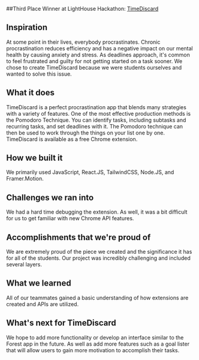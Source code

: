 ##Third Place Winner at LightHouse Hackathon: [TimeDiscard](https://devpost.com/software/timediscard/edit)

## Inspiration
At some point in their lives, everybody procrastinates. Chronic procrastination reduces efficiency and has a negative impact on our mental health by causing anxiety and stress. As deadlines approach, it's common to feel frustrated and guilty for not getting started on a task sooner. We chose to create TimeDiscard because we were students ourselves and wanted to solve this issue.

## What it does
TimeDiscard is a perfect procrastination app that blends many strategies with a variety of features. One of the most effective production methods is the Pomodoro Technique. You can identify tasks, including subtasks and recurring tasks, and set deadlines with it. The Pomodoro technique can then be used to work through the things on your list one by one. TimeDiscard is available as a free Chrome extension.

## How we built it
We primarily used JavaScript, React.JS, TailwindCSS, Node.JS, and Framer.Motion.

## Challenges we ran into
We had a hard time debugging the extension. As well, it was a bit difficult for us to get familiar with new Chrome API features.

## Accomplishments that we're proud of
We are extremely proud of the piece we created and the significance it has for all of the students. Our project was incredibly challenging and included several layers.

## What we learned
All of our teammates gained a basic understanding of how extensions are created and APIs are utilized.

## What's next for TimeDiscard
We hope to add more functionality or develop an interface similar to the Forest app in the future. As well as add more features such as a goal lister that will allow users to gain more motivation to accomplish their tasks.

